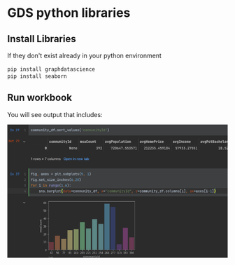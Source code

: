 # GDS python libraries

## Install Libraries
If they don't exist already in your python environment

    pip install graphdatascience
    pip install seaborn

## Run workbook

You will see output that includes:

<img src="screenshots/community_msa_count.png">